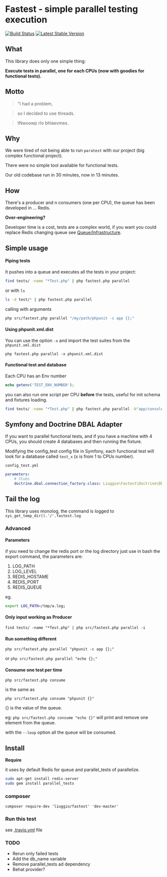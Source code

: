 Fastest - simple parallel testing execution
===========================================

[![Build Status](https://secure.travis-ci.org/liuggio/fastest.png?branch=master)](http://travis-ci.org/liuggio/fastest)
[![Latest Stable Version](https://poser.pugx.org/liuggio/fastest/v/unstable.png)](https://packagist.org/packages/liuggio/fastest)

## What

This library does only one simple thing:

**Execute tests in parallel, one for each CPUs (now with goodies for functional tests).**

## Motto

> "I had a problem,

>  so I decided to use threads.

>  tNwoowp rIo bhlaevmes.

## Why

We were tired of not being able to run `paratest` with our project (big complex functional project).

There were no simple tool available for functional tests.

Our old codebase run in 30 minutes, now in 13 minutes.

## How

There's a producer and n consumers (one per CPU), the queue has been developed in ... Redis.

**Over-engineering?**

Developer time is a cost, tests are a complex world, if you want you could replace Redis changing queue see [Queue/Infrastructure](./src/Queue/Infrastructure).

## Simple usage

#### Piping tests

It pushes into a queue and executes all the tests in your project:

``` bash
find tests/ -name "*Test.php" | php fastest.php parallel
```

or with `ls`

``` bash
ls -d test/* | php fastest.php parallel
```

calling with arguments

``` bash
php src/fastest.php parallel "/my/path/phpunit -c app {};"
```

#### Using phpunit.xml.dist

You can use the option `-x` and import the test suites from the `phpunit.xml.dist`

`php fastest.php parallel -x phpunit.xml.dist`

#### Functional test and database

Each CPU has an Env number

``` php
echo getenv('TEST_ENV_NUMBER');
```

you can also run one script per CPU **before** the tests, useful for init schema and fixtures loading.

``` bash
find tests/ -name "*Test.php" | php fastest.php parallel -b"app/console doc:sch:create -e test";
```

## Symfony and Doctrine DBAL Adapter

If you want to parallel functional tests, and if you have a machine with 4 CPUs, you should create 4 databases and then running the fixture.

Modifying the config_test config file in Symfony, each functional test will look for a database called `test_x` (x is from 1 to CPUs number).

`config_test.yml`
``` yml
parameters:
    # Stubs
    doctrine.dbal.connection_factory.class: Liuggio\Fastest\Doctrine\DbalConnectionFactory
```

## Tail the log

This library uses monolog, the command is logged to `sys_get_temp_dir().'/'.fastest.log`

### Advanced

#### Parameters

if you need to change the redis port or the log directory just use in bash
the export command, the parameters are:

1. LOG_PATH
2. LOG_LEVEL
3. REDIS_HOSTAME
4. REDIS_PORT
5. REDIS_QUEUE

eg.
``` bash
export LOG_PATH=/tmp/a.log;
```

#### Only input working as Producer

`find tests/ -name "*Test.php" | php src/fastest.php parallel -i`

#### Run something different

`php src/fastest.php parallel "phpunit -c app {};"`

or
`php src/fastest.php parallel "echo {};"`

#### Consume one test per time

`php src/fastest.php consume`

is the same as

`php src/fastest.php consume "phpunit {}"`

{} is the value of the queue.

eg:
`php src/fastest.php consume "echo {}"`
will print and remove one element from the queue.

with the `--loop` option all the queue will be consumed.

## Install

**Require**

it uses by default Redis for queue and parallel_tests of parallelize.

``` bash
sudo apt-get install redis-server
sudo gem install parallel_tests
```

### composer

`composer require-dev 'liuggio/fastest' 'dev-master'`

### Run this test

see [.travis.yml](.travis.yml) file

### TODO

- Rerun only failed tests
- Add the db_name variable
- Remove parallel_tests ad dependency
- Behat provider?